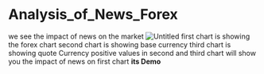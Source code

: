 # Analysis_of_News_Forex
we see the impact of news on the market
![Untitled](https://github.com/Shhhriyr/Analysis_of_News_Forex/assets/100275151/2205c326-6f3b-4d97-a8c7-dd7fc6f1c7ad)
first chart is showing the forex chart
second chart is showing base currency
third chart is showing quote Currency
positive values in second and third chart will show you the impact of news on first chart
****its Demo****
